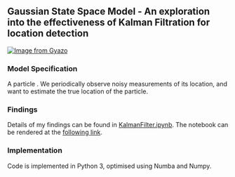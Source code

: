 ## Gaussian State Space Model - An exploration into the effectiveness of Kalman Filtration for location detection
[![Image from Gyazo](https://i.gyazo.com/5f7540c552330c86163fb7df79d84edf.gif)](https://gyazo.com/5f7540c552330c86163fb7df79d84edf)

### Model Specification

A particle . We periodically observe noisy measurements of its location, and want to estimate the true location of the particle.

### Findings

Details of my findings can be found in [KalmanFilter.ipynb](https://github.com/DMarke99/Machine-Learning-Gym/blob/master/Kalman%20Filter/KalmanFilter.ipynb). The notebook can be rendered at the [following link](https://nbviewer.jupyter.org/github/DMarke99/Machine-Learning-Gym/blob/master/Kalman%20Filter/KalmanFilter.ipynb).

### Implementation

Code is implemented in Python 3, optimised using Numba and Numpy.
